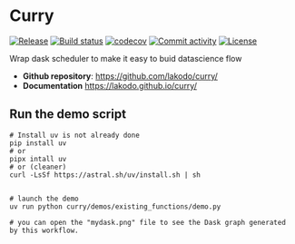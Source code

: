 # Curry

[![Release](https://img.shields.io/github/v/release/lakodo/curry)](https://img.shields.io/github/v/release/lakodo/curry)
[![Build status](https://img.shields.io/github/actions/workflow/status/lakodo/curry/main.yml?branch=main)](https://github.com/lakodo/curry/actions/workflows/main.yml?query=branch%3Amain)
[![codecov](https://codecov.io/gh/lakodo/curry/branch/main/graph/badge.svg)](https://codecov.io/gh/lakodo/curry)
[![Commit activity](https://img.shields.io/github/commit-activity/m/lakodo/curry)](https://img.shields.io/github/commit-activity/m/lakodo/curry)
[![License](https://img.shields.io/github/license/lakodo/curry)](https://img.shields.io/github/license/lakodo/curry)

Wrap dask scheduler to make it easy to buid datascience flow

- **Github repository**: <https://github.com/lakodo/curry/>
- **Documentation** <https://lakodo.github.io/curry/>

## Run the demo script

```shell
# Install uv is not already done
pip install uv
# or
pipx intall uv
# or (cleaner)
curl -LsSf https://astral.sh/uv/install.sh | sh


# launch the demo
uv run python curry/demos/existing_functions/demo.py

# you can open the "mydask.png" file to see the Dask graph generated by this workflow.
```
